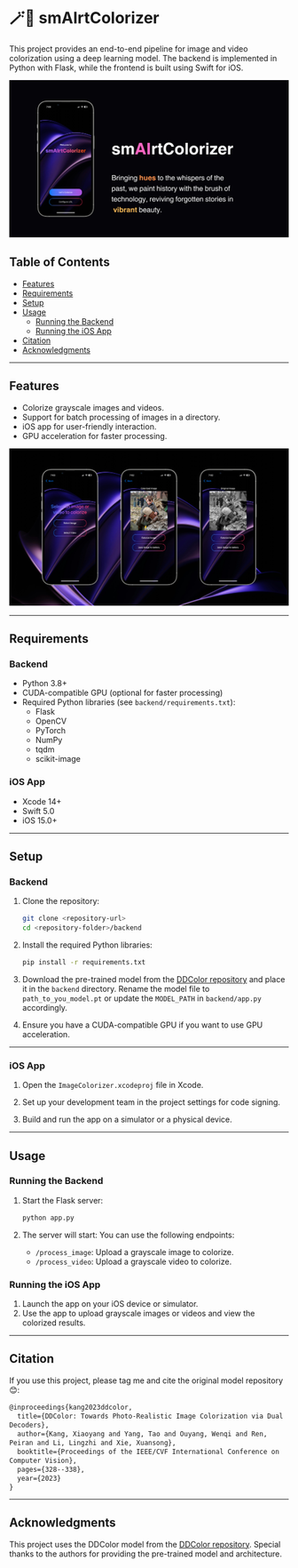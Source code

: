 # 🪄🌈 smAIrtColorizer

This project provides an end-to-end pipeline for image and video colorization using a deep learning model. The backend is implemented in Python with Flask, while the frontend is built using Swift for iOS.

![smAIrtColorizer](./showcase/smAIrtColorizer.png)

## Table of Contents
- [Features](#features)
- [Requirements](#requirements)
- [Setup](#setup)
- [Usage](#usage)
  - [Running the Backend](#running-the-backend)
  - [Running the iOS App](#running-the-ios-app)
- [Citation](#citation)
- [Acknowledgments](#acknowledgments)

---

## Features
- Colorize grayscale images and videos.
- Support for batch processing of images in a directory.
- iOS app for user-friendly interaction.
- GPU acceleration for faster processing.

![smAIrtColorizer2](./showcase/smAIrtColorizer2.png)

---

## Requirements

### Backend
- Python 3.8+
- CUDA-compatible GPU (optional for faster processing)
- Required Python libraries (see `backend/requirements.txt`):
  - Flask
  - OpenCV
  - PyTorch
  - NumPy
  - tqdm
  - scikit-image

### iOS App
- Xcode 14+
- Swift 5.0
- iOS 15.0+

---

## Setup

### Backend
1. Clone the repository:
   ```bash
   git clone <repository-url>
   cd <repository-folder>/backend

2. Install the required Python libraries:
    ```bash
    pip install -r requirements.txt

3. Download the pre-trained model from the [DDColor repository](https://github.com/piddnad/DDColor) and place it in the `backend` directory. Rename the model file to `path_to_you_model.pt` or update the `MODEL_PATH` in `backend/app.py` accordingly.

4. Ensure you have a CUDA-compatible GPU if you want to use GPU acceleration.

---

### iOS App
1. Open the `ImageColorizer.xcodeproj` file in Xcode.

2. Set up your development team in the project settings for code signing.

3. Build and run the app on a simulator or a physical device.

---

## Usage

### Running the Backend
1. Start the Flask server:
   ```bash
   python app.py
   ```

2. The server will start:
 You can use the following endpoints:
   - `/process_image`: Upload a grayscale image to colorize.
   - `/process_video`: Upload a grayscale video to colorize.

### Running the iOS App
1. Launch the app on your iOS device or simulator.
2. Use the app to upload grayscale images or videos and view the colorized results.

---

## Citation
If you use this project, please tag me and cite the original model repository 😊:

```
@inproceedings{kang2023ddcolor,
  title={DDColor: Towards Photo-Realistic Image Colorization via Dual Decoders},
  author={Kang, Xiaoyang and Yang, Tao and Ouyang, Wenqi and Ren, Peiran and Li, Lingzhi and Xie, Xuansong},
  booktitle={Proceedings of the IEEE/CVF International Conference on Computer Vision},
  pages={328--338},
  year={2023}
}
```

---

## Acknowledgments
This project uses the DDColor model from the [DDColor repository](https://github.com/piddnad/DDColor). Special thanks to the authors for providing the pre-trained model and architecture.


